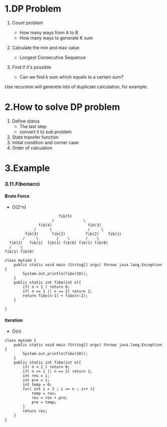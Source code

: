 # 1.DP Problem
1. Count problem
	* How many ways from A to B
	* How many ways to generate K sum

2. Calculate the min and max value
	* Longest Consecutive Sequence

3. Find if it's possible
	* Can we find k sum which equals to a certain sum?

Use recursion will generete lots of duplicate calculation, for example.

# 2.How to solve DP problem
1. Define status
	* The last step
	* convert it to sub problem
2. State transfer function
3. Initial condition and corner case
4. Order of calcuation



# 3.Example
### 3.11.Fibonacci
#### Brute Force
* O(2^n)

```
                        fib(5)   
                     /             \     
               fib(4)                fib(3)   
             /      \                /     \
         fib(3)      fib(2)         fib(2)    fib(1)
        /     \        /    \       /    \  
  fib(2)   fib(1)  fib(1) fib(0) fib(1) fib(0)
  /    \
fib(1) fib(0)
```

```
class myCode {
    public static void main (String[] args) throws java.lang.Exception {
        System.out.println(fibo(10));        
    }
    public static int fibo(int n){
        if( n < 1 ) return 0;
        if( n == 1 || n == 2) return 1;
        return fibo(n-1) + fibo(n-2);
    }
    
}
```


#### Iteration
* O(n)

```
class myCode {
    public static void main (String[] args) throws java.lang.Exception {
        System.out.println(fibo(10));        
    }
    public static int fibo(int n){
        if( n < 1 ) return 0;
        if( n == 1 || n == 2) return 1;
        int res = 1;
        int pre = 1;
        int temp = 0;
        for( int i = 3 ; i <= n ; i++ ){
            temp = res;
            res = res + pre;
            pre = temp;
        }
        return res;
    }    
}

```
